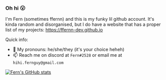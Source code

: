 ### Oh hi 😮
I'm Fern (sometimes ffernn) and this is my funky lil github account.
It's kinda random and disorganised, but I do have a website that has a proper list of my projects: https://ffernn-dev.github.io

Quick info:
- 💃 My pronouns: he/she/they (it's your choice heheh)
- 📫 Reach me on discord at `Fern#2528` or email me at `hihi.fernguy@gmail.com`

[![Fern's GitHub stats](https://github-readme-stats.vercel.app/api?username=ffernn-dev&count_private=true&show_icons=true)](https://github.com/anuraghazra/github-readme-stats)


<!--
**ffernn-dev/ffernn-dev** is a ✨ _special_ ✨ repository because its `README.md` (this file) appears on your GitHub profile.

Here are some ideas to get you started:

- 🔭 I’m currently working on ...
- 🌱 I’m currently learning ...
- 👯 I’m looking to collaborate on ...
- 🤔 I’m looking for help with ...
- 💬 Ask me about ...
- 📫 How to reach me: ...
- 😄 Pronouns: ...
- ⚡ Fun fact: ...
-->
